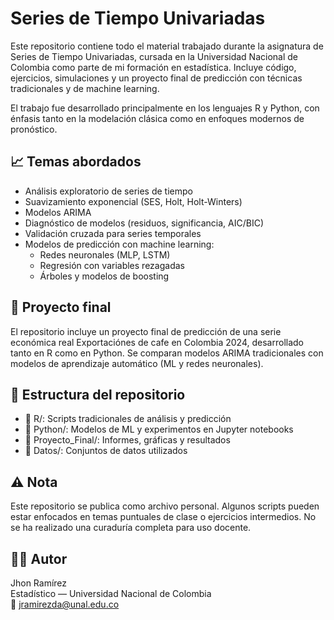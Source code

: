 # Series de Tiempo Univariadas

Este repositorio contiene todo el material trabajado durante la asignatura de Series de Tiempo Univariadas, cursada en la Universidad Nacional de Colombia como parte de mi formación en estadística. Incluye código, ejercicios, simulaciones y un proyecto final de predicción con técnicas tradicionales y de machine learning.

El trabajo fue desarrollado principalmente en los lenguajes R y Python, con énfasis tanto en la modelación clásica como en enfoques modernos de pronóstico.

## 📈 Temas abordados

- Análisis exploratorio de series de tiempo
- Suavizamiento exponencial (SES, Holt, Holt-Winters)
- Modelos ARIMA
- Diagnóstico de modelos (residuos, significancia, AIC/BIC)
- Validación cruzada para series temporales
- Modelos de predicción con machine learning:
  - Redes neuronales (MLP, LSTM)
  - Regresión con variables rezagadas
  - Árboles y modelos de boosting

## 🧪 Proyecto final

El repositorio incluye un proyecto final de predicción de una serie económica real Exportaciónes de cafe en Colombia 2024, desarrollado tanto en R como en Python. Se comparan modelos ARIMA tradicionales con modelos de aprendizaje automático (ML y redes neuronales).

## 📂 Estructura del repositorio

- 📁 R/: Scripts tradicionales de análisis y predicción
- 📁 Python/: Modelos de ML y experimentos en Jupyter notebooks
- 📁 Proyecto_Final/: Informes, gráficas y resultados
- 📁 Datos/: Conjuntos de datos utilizados

## ⚠️ Nota

Este repositorio se publica como archivo personal. Algunos scripts pueden estar enfocados en temas puntuales de clase o ejercicios intermedios. No se ha realizado una curaduría completa para uso docente.

## 👨‍💻 Autor

Jhon Ramírez  
Estadístico — Universidad Nacional de Colombia  
📧 jramirezda@unal.edu.co
